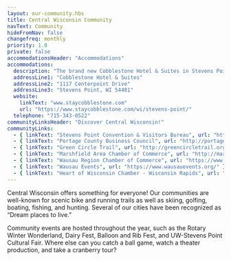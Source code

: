 ```yaml
---
layout: our-community.hbs
title: Central Wisconsin Community
navText: Community
hideFromNav: false
changefreq: monthly
priority: 1.0
private: false
accommodationsHeader: "Accommodations"
accommodations:
  description: "The brand new Cobblestone Hotel & Suites in Stevens Point, WI is located next door to our event location."
  addressLine1: "Cobblestone Hotel & Suites"
  addressLine2: "1117 Centerpoint Drive"
  addressLine3: "Stevens Point, WI 54481"
  website: 
    linkText: "www.staycobblestone.com"
    url: "https://www.staycobblestone.com/wi/stevens-point/"
  telephone: "715-343-0522"
communityLinksHeader: "Discover Central Wisconsin!"
communityLinks:
  - { linkText: "Stevens Point Convention & Visitors Bureau", url: "https://www.stevenspointarea.com/" }
  - { linkText: "Portage County Business Council", url: "http://portagecountybiz.com/" }
  - { linkText: "Green Circle Trail", url: "http://greencircletrail.org/" }
  - { linkText: "Marshfield Area Chamber of Commerce", url: "http://marshfieldchamber.com/" }
  - { linkText: "Wausau Region Chamber of Commerce", url: "https://www.wausauchamber.com/" }
  - { linkText: "Wausau Events", url: "https://www.wausauevents.org/" }
  - { linkText: "Heart of Wisconsin Chamber - Wisconsin Rapids", url: "http://www.wisconsinrapidschamber.com/" }
---
```

Central Wisconsin offers something for everyone!  Our communities are well-known for scenic bike and running trails as well as skiing, golfing, boating, fishing, and hunting. Several of our cities have been recognized as “Dream places to live.”

Community events are hosted throughout the year, such as the Rotary Winter Wonderland, Dairy Fest, Balloon and Rib Fest, and UW-Stevens Point Cultural Fair.  Where else can you catch a ball game, watch a theater production, and take a cranberry tour?